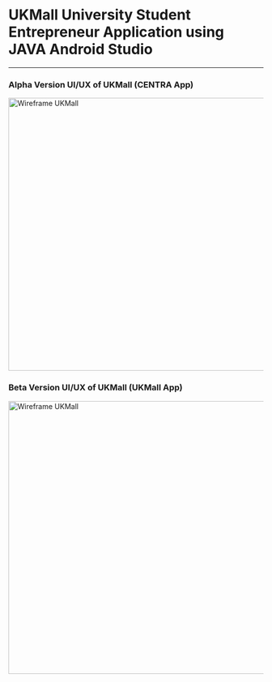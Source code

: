 <h1>UKMall University Student Entrepreneur Application using JAVA Android Studio</h1>
<body>
  <hr>
  <h3>Alpha Version UI/UX of UKMall (CENTRA App)</h3>
  <img width="539" alt="Wireframe UKMall" src="https://github.com/ZackSon420/UKMall/assets/73452013/a88c4467-476d-4424-883d-8e3a0335a267">
  <br>
  <h3>Beta Version UI/UX of UKMall (UKMall App)</h3>
  <img width="539" alt="Wireframe UKMall" src="https://github.com/ZackSon420/UKMall/assets/73452013/8185813e-7fe7-443a-8ee9-57d53a9dbdf4">
   
  

</body>

